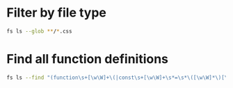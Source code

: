 # Filter by file type
```bash
fs ls --glob **/*.css 
```

# Find all function definitions
```bash
fs ls --find "(function\s+[\w\W]+\(|const\s+[\w\W]+\s*=\s*\([\w\W]*\)[\w\W]*=>)"
```
